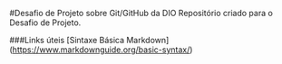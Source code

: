 #Desafio de Projeto sobre Git/GitHub da DIO
Repositório criado para o Desafio de Projeto.

###Links úteis
[Sintaxe Básica Markdown] (https://www.markdownguide.org/basic-syntax/)
